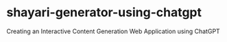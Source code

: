 # shayari-generator-using-chatgpt
Creating an Interactive Content Generation Web Application using ChatGPT
